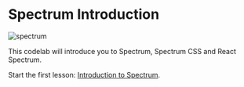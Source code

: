 # Spectrum Introduction

![spectrum](https://spectrum.adobe.com/static/images/spectrum_illustration_desktop@2x.png)

This codelab will introduce you to Spectrum, Spectrum CSS and React Spectrum.

Start the first lesson: [Introduction to Spectrum](/lessons/spectrum_intro.md).
